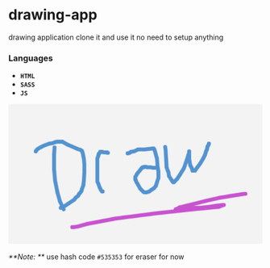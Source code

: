 # drawing-app

drawing application clone it and use it no need to setup anything

### Languages
 - **`HTML`**
 - **`SASS`**
 - **`JS`**

![Drawing App Screenshot](draw.png)

_**Note: **_ use hash code `#535353` for eraser for now